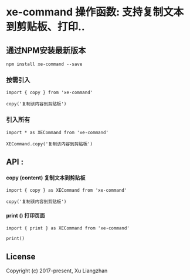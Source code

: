 # xe-command 操作函数: 支持复制文本到剪贴板、打印..

## 通过NPM安装最新版本

``` shell
npm install xe-command --save
```

### 按需引入
``` shell
import { copy } from 'xe-command'

copy('复制该内容到剪贴板')
```

### 引入所有
``` shell
import * as XECommand from 'xe-command'

XECommand.copy('复制该内容到剪贴板')
```

## API :
#### copy (content) 复制文本到剪贴板
```shell
import { copy } as XECommand from 'xe-command'

copy('复制该内容到剪贴板')
```

#### print () 打印页面
```shell
import { print } as XECommand from 'xe-command'

print()
```

## License
Copyright (c) 2017-present, Xu Liangzhan